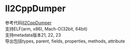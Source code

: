# Il2CppDumper
参考代码[Il2CppDumper](https://github.com/Jumboperson/Il2CppDumper)  
支持ELF(arm, x86), Mach-O(32bit, 64bit)  
支持metadata版本21, 22, 23  
导出包括types, parent, fields, properties, methods, attribute  
